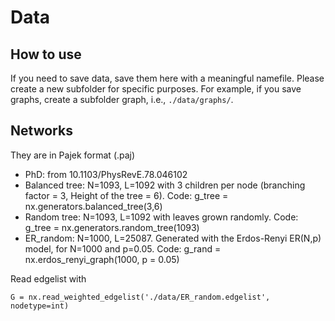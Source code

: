 # Data

## How to use
If you need to save data, save them here with a meaningful namefile. 
Please create a new subfolder for specific purposes.
For example, if you save graphs, create a subfolder graph, i.e., `./data/graphs/`.


## Networks
They are in Pajek format (.paj)
- PhD: from 10.1103/PhysRevE.78.046102
- Balanced tree: N=1093, L=1092 with 3 children per node (branching factor = 3, Height of the tree = 6). Code: g_tree = nx.generators.balanced_tree(3,6)
- Random tree: N=1093, L=1092 with leaves grown randomly. Code: g_tree = nx.generators.random_tree(1093)
- ER_random: N=1000, L=25087. Generated with the Erdos-Renyi ER(N,p) model, for N=1000 and p=0.05. Code: g_rand = nx.erdos_renyi_graph(1000, p = 0.05)

Read edgelist with 
```
G = nx.read_weighted_edgelist('./data/ER_random.edgelist', nodetype=int)
```
